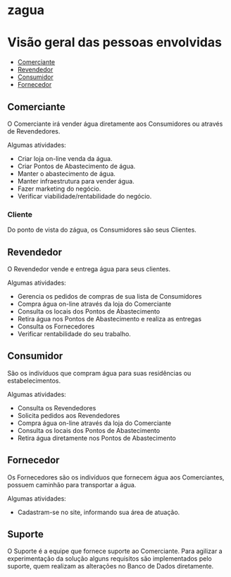 # zagua


# Visão geral das pessoas envolvidas

- [Comerciante](#Comerciante)
- [Revendedor](#Revendedor)
- [Consumidor](#Consumidor)
- [Fornecedor](#Fornecedor)

## Comerciante

O Comerciante irá vender água diretamente aos Consumidores ou através de Revendedores.

Algumas atividades:

- Criar loja on-line venda da água.
- Criar Pontos de Abastecimento de água.
- Manter o abastecimento de água.
- Manter infraestrutura para vender água.
- Fazer marketing do negócio.
- Verificar viabilidade/rentabilidade do negócio.

### Cliente

Do ponto de vista do zágua, os Consumidores são seus Clientes.

## Revendedor

O Revendedor vende e entrega água para seus clientes.

Algumas atividades:

- Gerencia os pedidos de compras de sua lista de Consumidores
- Compra água on-line através da loja do Comerciante
- Consulta os locais dos Pontos de Abastecimento
- Retira água nos Pontos de Abastecimento e realiza as entregas
- Consulta os Fornecedores
- Verificar rentabilidade do seu trabalho.

## Consumidor

São os indivíduos que compram água para suas residências ou estabelecimentos.

Algumas atividades:

- Consulta os Revendedores
- Solicita pedidos aos Revendedores
- Compra água on-line através da loja do Comerciante
- Consulta os locais dos Pontos de Abastecimento
- Retira água diretamente nos Pontos de Abastecimento

## Fornecedor

Os Fornecedores são os indivíduos que fornecem água aos Comerciantes, possuem caminhão para transportar a água.

Algumas atividades:

- Cadastram-se no site, informando sua área de atuação.

## Suporte

O Suporte é a equipe que fornece suporte ao Comerciante. Para agilizar a experimentação da solução alguns requisitos são implementados pelo suporte, quem realizam as alterações no Banco de Dados diretamente.
